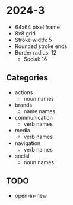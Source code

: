 # 2024-3

- 64x64 pixel frame
- 8x8 grid
- Stroke width: 5
- Rounded stroke ends
- Border radius: 12
    - Social: 16

## Categories

- actions
    - noun names
- brands
    - name names
- communication
    - verb names
- media
    - verb names
- navigation
    - verb names
- social
    - noun names

## TODO

- open-in-new